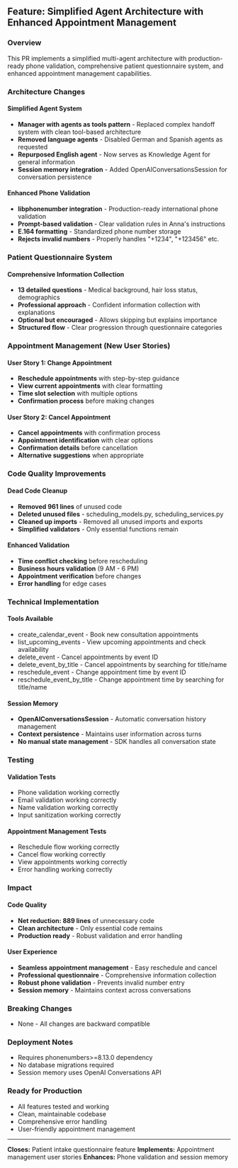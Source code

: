 ## Feature: Simplified Agent Architecture with Enhanced Appointment Management

### Overview
This PR implements a simplified multi-agent architecture with production-ready phone validation, comprehensive patient questionnaire system, and enhanced appointment management capabilities.

### Architecture Changes

#### Simplified Agent System
- **Manager with agents as tools pattern** - Replaced complex handoff system with clean tool-based architecture
- **Removed language agents** - Disabled German and Spanish agents as requested
- **Repurposed English agent** - Now serves as Knowledge Agent for general information
- **Session memory integration** - Added OpenAIConversationsSession for conversation persistence

#### Enhanced Phone Validation
- **libphonenumber integration** - Production-ready international phone validation
- **Prompt-based validation** - Clear validation rules in Anna's instructions
- **E.164 formatting** - Standardized phone number storage
- **Rejects invalid numbers** - Properly handles "+1234", "+123456" etc.

### Patient Questionnaire System

#### Comprehensive Information Collection
- **13 detailed questions** - Medical background, hair loss status, demographics
- **Professional approach** - Confident information collection with explanations
- **Optional but encouraged** - Allows skipping but explains importance
- **Structured flow** - Clear progression through questionnaire categories

### Appointment Management (New User Stories)

#### User Story 1: Change Appointment
- **Reschedule appointments** with step-by-step guidance
- **View current appointments** with clear formatting
- **Time slot selection** with multiple options
- **Confirmation process** before making changes

#### User Story 2: Cancel Appointment
- **Cancel appointments** with confirmation process
- **Appointment identification** with clear options
- **Confirmation details** before cancellation
- **Alternative suggestions** when appropriate

### Code Quality Improvements

#### Dead Code Cleanup
- **Removed 961 lines** of unused code
- **Deleted unused files** - scheduling_models.py, scheduling_services.py
- **Cleaned up imports** - Removed all unused imports and exports
- **Simplified validators** - Only essential functions remain

#### Enhanced Validation
- **Time conflict checking** before rescheduling
- **Business hours validation** (9 AM - 6 PM)
- **Appointment verification** before changes
- **Error handling** for edge cases

### Technical Implementation

#### Tools Available
- create_calendar_event - Book new consultation appointments
- list_upcoming_events - View upcoming appointments and check availability
- delete_event - Cancel appointments by event ID
- delete_event_by_title - Cancel appointments by searching for title/name
- reschedule_event - Change appointment time by event ID
- reschedule_event_by_title - Change appointment time by searching for title/name

#### Session Memory
- **OpenAIConversationsSession** - Automatic conversation history management
- **Context persistence** - Maintains user information across turns
- **No manual state management** - SDK handles all conversation state

### Testing

#### Validation Tests
- Phone validation working correctly
- Email validation working correctly
- Name validation working correctly
- Input sanitization working correctly

#### Appointment Management Tests
- Reschedule flow working correctly
- Cancel flow working correctly
- View appointments working correctly
- Error handling working correctly

### Impact

#### Code Quality
- **Net reduction: 889 lines** of unnecessary code
- **Clean architecture** - Only essential code remains
- **Production ready** - Robust validation and error handling

#### User Experience
- **Seamless appointment management** - Easy reschedule and cancel
- **Professional questionnaire** - Comprehensive information collection
- **Robust phone validation** - Prevents invalid number entry
- **Session memory** - Maintains context across conversations

### Breaking Changes
- None - All changes are backward compatible

### Deployment Notes
- Requires phonenumbers>=8.13.0 dependency
- No database migrations required
- Session memory uses OpenAI Conversations API

### Ready for Production
- All features tested and working
- Clean, maintainable codebase
- Comprehensive error handling
- User-friendly appointment management

---

**Closes:** Patient intake questionnaire feature
**Implements:** Appointment management user stories
**Enhances:** Phone validation and session memory
